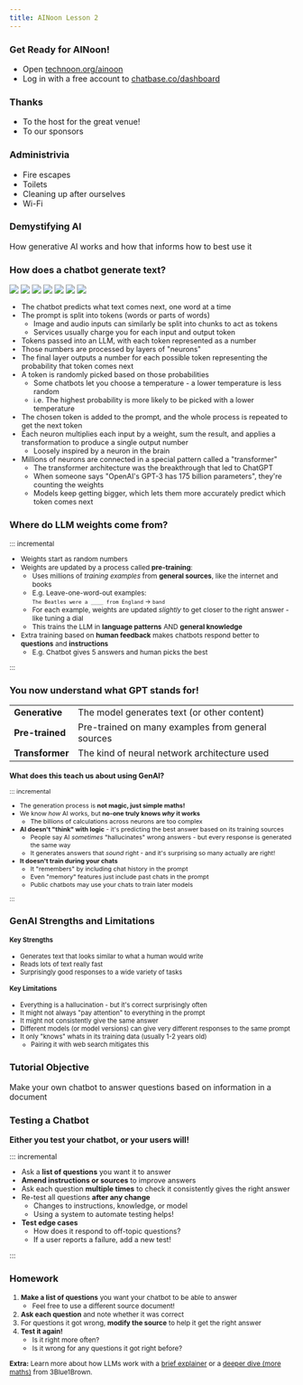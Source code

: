 ```yaml
---
title: AINoon Lesson 2
---
```


### Get Ready for AINoon!

* Open [technoon.org/ainoon](https://technoon.org/ainoon)
* Log in with a free account to [chatbase.co/dashboard](https://chatbase.co/dashboard)

### Thanks

* To the host for the great venue!
* To our sponsors

### Administrivia

* Fire escapes
* Toilets
* Cleaning up after ourselves
* Wi-Fi

### Demystifying AI

How generative AI works and how that informs how to best use it

### How does a chatbot generate text?

<style>
.neural-network-diagram > p {
    display: grid;
}
.neural-network-diagram img {
    margin: 0;
    grid-area: 1 / 1;
    background: white;
}
</style>
<div class="r-stack neural-network-diagram">
<img src="assets/neural-network-1.png">
<img src="assets/neural-network-2.png" class="fragment">
<img src="assets/neural-network-3.png" class="fragment">
<img src="assets/neural-network-4.png" class="fragment">
<img src="assets/neural-network-5.png" class="fragment">
<img src="assets/neural-network-6.png" class="fragment">
<img src="assets/neural-network.png" class="fragment">
</div>

<aside class="notes">

<div style="font-size: 0.9em;">

* The chatbot predicts what text comes next, one word at a time
* The prompt is split into tokens (words or parts of words)
  * Image and audio inputs can similarly be split into chunks to act as tokens
  * Services usually charge you for each input and output token
* Tokens passed into an LLM, with each token represented as a number
* Those numbers are processed by layers of "neurons"
* The final layer outputs a number for each possible token representing the probability that token comes next
* A token is randomly picked based on those probabilities
  * Some chatbots let you choose a temperature - a lower temperature is less random
  * i.e. The highest probability is more likely to be picked with a lower temperature
* The chosen token is added to the prompt, and the whole process is repeated to get the next token
* Each neuron multiplies each input by a weight, sum the result, and applies a transformation to produce a single output number
  * Loosely inspired by a neuron in the brain
* Millions of neurons are connected in a special pattern called a "transformer"
  * The transformer architecture was the breakthrough that led to ChatGPT
  * When someone says "OpenAI's GPT-3 has 175 billion parameters", they're counting the weights
  * Models keep getting bigger, which lets them more accurately predict which token comes next

</div>

</aside>

### Where do LLM weights come from?

<div style="font-size: 0.85em;">

::: incremental

* Weights start as random numbers
* Weights are updated by a process called **pre-training**:
  * Uses millions of *training examples* from **general sources**,
    like the internet and books
  * E.g. Leave-one-word-out examples:
    <br><span style="font-size: 0.9em;">`The Beatles were a ____ from England` → `band`</span>
  * For each example, weights are updated *slightly* to get closer to
    the right answer - like tuning a dial
  * This trains the LLM in **language patterns** AND **general knowledge**
* Extra training based on **human feedback** makes chatbots respond
  better to **questions** and **instructions**
  * E.g. Chatbot gives 5 answers and human picks the best

:::

</div>

### You now understand what GPT stands for!

<table>
<tr><td><strong>Generative</strong></td><td>The model generates text (or other content)</td></tr>
<tr><td><strong>Pre-trained</strong></td><td>Pre-trained on many examples from general sources</td></tr>
<tr><td><strong>Transformer</strong></td><td>The kind of neural network architecture used</td></tr>
</table>

<div style="font-size: 0.78em;">

### What does this teach us about using GenAI?

::: incremental

* The generation process is **not magic, just simple maths!**
* We know *how* AI works, but **no-one truly knows *why* it works**
  * The billions of calculations across neurons are too complex
* **AI doesn't "think" with logic** - it's predicting the best answer
  based on its training sources
  * People say AI *sometimes* "hallucinates" wrong answers - but every
    response is generated the same way
  * It generates answers that *sound* right - and it's surprising so
    many actually are right!
* **It doesn't train during your chats**
  * It "remembers" by including chat history in the prompt
  * Even "memory" features just include past chats in the prompt
  * Public chatbots may use your chats to train later models

:::

</div>

### GenAI Strengths and Limitations

<div style="text-align: left; font-size: 0.8em;">

#### Key Strengths

* Generates text that looks similar to what a human would write
* Reads lots of text really fast
* Surprisingly good responses to a wide variety of tasks

<div style="margin-top: 0.5em;"></div>

#### Key Limitations

* Everything is a hallucination - but it's correct surprisingly often
* It might not always "pay attention" to everything in the prompt
* It might not consistently give the same answer
* Different models (or model versions) can give very different
  responses to the same prompt
* It only "knows" whats in its training data (usually 1-2 years old)
  * Pairing it with web search mitigates this

</div>


### Tutorial Objective

Make your own chatbot to answer questions based on information in a
document


### Testing a Chatbot

**Either you test your chatbot, or your users will!**

<div style="font-size: 0.9em;">

::: incremental

* Ask a **list of questions** you want it to answer
* **Amend instructions or sources** to improve answers
* Ask each question **multiple times** to check it consistently gives
  the right answer
* Re-test all questions **after any change**
  * Changes to instructions, knowledge, or model
  * Using a system to automate testing helps!
* **Test edge cases**
  * How does it respond to off-topic questions?
  * If a user reports a failure, add a new test!

:::

</div>

### Homework

<div style="font-size: 0.85em;">

1. **Make a list of questions** you want your chatbot to be able to
   answer
   * Feel free to use a different source document!
2. **Ask each question** and note whether it was correct
3. For questions it got wrong, **modify the source** to help it get
   the right answer
4. **Test it again!**
   * Is it right more often?
   * Is it wrong for any questions it got right before?

<div style="margin-top: 0.5em;"></div>

**Extra:** Learn more about how LLMs work with
a [brief explainer](https://www.youtube.com/watch?v=LPZh9BOjkQs) or
a [deeper dive (more maths)](https://www.youtube.com/watch?v=wjZofJX0v4M) from
3Blue1Brown.

</div>
